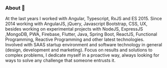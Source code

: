 ### About 👋

<!--
**raloliver/raloliver** is a ✨ _special_ ✨ repository because its `README.md` (this file) appears on your GitHub profile.

Here are some ideas to get you started:

- 🔭 I’m currently working on ...
- 🌱 I’m currently learning ...
- 👯 I’m looking to collaborate on ...
- 🤔 I’m looking for help with ...
- 💬 Ask me about ...
- 📫 How to reach me: ...
- 😄 Pronouns: ...
- ⚡ Fun fact: ...
-->

At the last years I worked with Angular, Typescript, RxJS and ES 2015. Since 2014 working with AngularJS, jQuery, Javascript Bootstrap, CSS, UX, besides working on experimental projects with NodeJS, ExpressJS ,MongoDB, PWA, Firebase, Flutter, Java, Spring Boot, ReactJS, Functional Programming, Reactive Programming and other latest technologies. Involved with SAAS startup environment and software technology in general (design, development and marketing). Focus on results and solutions to complex problems, I dedicate myself in a proactive way, always looking for ways to solve any challenge that someone entrusts it.
